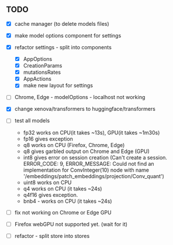 ## TODO

* [x] cache manager (to delete models files)
* [x] make model options component for settings
* [x] refactor settings - split into components
    - [x] AppOptions
    - [x] CreationParams
    - [x] mutationsRates
    - [x] AppActions
    - [x] make new layout for settings
* [ ] Chrome, Edge - modelOptions - localhost not working
* [x] change xenova/transformers to huggingface/transformers
* [ ] test all models
    - fp32 works on CPU(it takes ~13s), GPU(it takes ~1m30s)
    - fp16 gives exception
    - q8 works on CPU (Firefox, Chrome, Edge)
    - q8 gives garbled output on Chrome and Edge (GPU)
    - int8 gives error on session creation (Can't create a session. ERROR_CODE: 9, ERROR_MESSAGE: Could not find an implementation for ConvInteger(10) node with name '/embeddings/patch_embeddings/projection/Conv_quant')
    - uint8 works on CPU
    - q4 works on CPU (it takes ~24s)
    - q4f16 gives exception.
    - bnb4 - works on CPU (it takes ~24s)
* [ ] fix not working on Chrome or Edge GPU
* [ ] Firefox webGPU not supported yet. (wait for it)

* [ ] refactor - split store into stores
